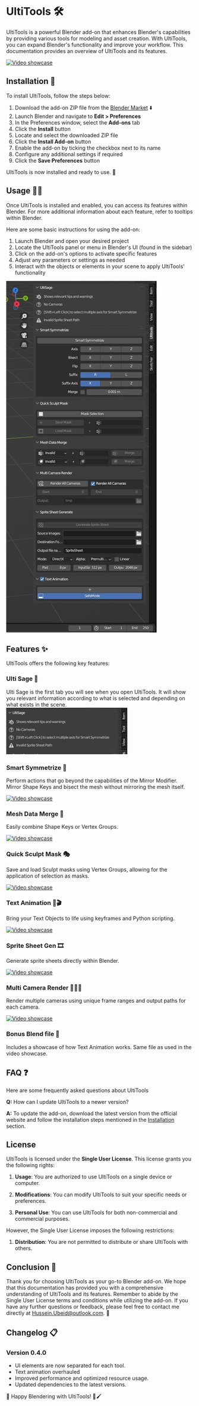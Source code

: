 <a name="ultitools"></a>
# UltiTools 🛠️

UltiTools is a powerful Blender add-on that enhances Blender's capabilities by providing various tools for modeling and asset creation. With UltiTools, you can expand Blender's functionality and improve your workflow. This documentation provides an overview of UltiTools and its features.

[![Video showcase](https://img.youtube.com/vi/I8yvBzNMHaM/0.jpg)](https://www.youtube.com/watch?v=I8yvBzNMHaM&ab_channel=Ultikynnys)

<a name="installation"></a>

## Installation 🚀

To install UltiTools, follow the steps below:

1. Download the add-on ZIP file from the [Blender Market](https://blendermarket.com/products/ultitools) ⬇️
2. Launch Blender and navigate to **Edit > Preferences** 
3. In the Preferences window, select the **Add-ons** tab 
4. Click the **Install** button 
5. Locate and select the downloaded ZIP file 
6. Click the **Install Add-on** button 
7. Enable the add-on by ticking the checkbox next to its name 
8. Configure any additional settings if required 
9. Click the **Save Preferences** button 

UltiTools is now installed and ready to use. 🎉

<a name="usage"></a>
## Usage 🧑‍💻

Once UltiTools is installed and enabled, you can access its features within Blender. For more additional information about each feature, refer to tooltips within Blender.

Here are some basic instructions for using the add-on:
1. Launch Blender and open your desired project 
2. Locate the UltiTools panel or menu in Blender's UI (found in the sidebar) 
3. Click on the add-on's options to activate specific features 
4. Adjust any parameters or settings as needed 
5. Interact with the objects or elements in your scene to apply UltiTools' functionality 


![Ribbon view](./Tool.png)

<a name="features"></a>
## Features ✨

UltiTools offers the following key features:

### Ulti Sage 🧙


Ulti Sage is the first tab you will see when you open UltiTools. It will show you relevant information according to what is selected and depending on what exists in the scene. <br>
![Ribbon view](./Sage.png)

### Smart Symmetrize 🔄
Perform actions that go beyond the capabilities of the Mirror Modifier. Mirror Shape Keys and bisect the mesh without mirroring the mesh itself.

[![Video showcase](https://img.youtube.com/vi/27xPZl3vi6c/0.jpg)](https://www.youtube.com/watch?v=27xPZl3vi6c&ab_channel=Ultikynnys)

### Mesh Data Merge 🧩
Easily combine Shape Keys or Vertex Groups.

[![Video showcase](https://img.youtube.com/vi/uetbQmzUdOk/0.jpg)](https://www.youtube.com/watch?v=uetbQmzUdOk&ab_channel=Ultikynnys)

### Quick Sculpt Mask 🎭
Save and load Sculpt masks using Vertex Groups, allowing for the application of selection as masks.

[![Video showcase](https://img.youtube.com/vi/A67Yu_MkNuQ/0.jpg)](https://www.youtube.com/watch?v=A67Yu_MkNuQ&ab_channel=Ultikynnys)

### Text Animation 📝🎬

Bring your Text Objects to life using keyframes and Python scripting.

[![Video showcase](https://img.youtube.com/vi/aNaJQEXH1FQ/0.jpg)](https://www.youtube.com/watch?v=aNaJQEXH1FQ&ab_channel=Ultikynnys)

### Sprite Sheet Gen 🎞️
Generate sprite sheets directly within Blender.

[![Video showcase](https://img.youtube.com/vi/BGtd6JSe1Ts/0.jpg)](https://www.youtube.com/watch?v=BGtd6JSe1Ts&ab_channel=Ultikynnys)

### Multi Camera Render 🎥🎥🎥
Render multiple cameras using unique frame ranges and output paths for each camera.

[![Video showcase](https://img.youtube.com/vi/SC3yCdjqBHI/0.jpg)](https://www.youtube.com/watch?v=SC3yCdjqBHI&ab_channel=Ultikynnys)

### Bonus Blend file 🎁
Includes a showcase of how Text Animation works. Same file as used in the video showcase.

<a name="faq"></a>
## FAQ ❓
Here are some frequently asked questions about UltiTools

**Q:** How can I update UltiTools to a newer version? 

**A:** To update the add-on, download the latest version from the official website and follow the installation steps mentioned in the
[Installation](#Installation-🚀) section. 

<a name="license"></a>
## License 

UltiTools is licensed under the **Single User License**. This license grants you the following rights:

1. **Usage**: You are authorized to use UltiTools on a single device or computer. 

2. **Modifications**: You can modify UltiTools to suit your specific needs or preferences. 

3. **Personal Use**: You can use UltiTools for both non-commercial and commercial purposes. 

However, the Single User License imposes the following restrictions:

1. **Distribution**: You are not permitted to distribute or share UltiTools with others. 

<a name="conclusion"></a>
## Conclusion 🎉

Thank you for choosing UltiTools as your go-to Blender add-on. We hope that this documentation has provided you with a comprehensive understanding of UltiTools and its features. Remember to abide by the Single User License terms and conditions while utilizing the add-on. If you have any further questions or feedback, please feel free to contact me directly at Hussein.Ubeid@outlook.com. 📧

## Changelog 📋

### Version 0.4.0
- UI elements are now separated for each tool.
- Text animation overhauled 
- Improved performance and optimized resource usage. 
- Updated dependencies to the latest versions. 

🚀 Happy Blendering with UltiTools! 🎨🖌️